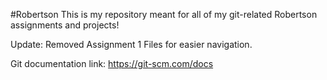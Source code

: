 #Robertson
This is my repository meant for all of my git-related Robertson assignments and projects!

Update: Removed Assignment 1 Files for easier navigation.

Git documentation link: https://git-scm.com/docs